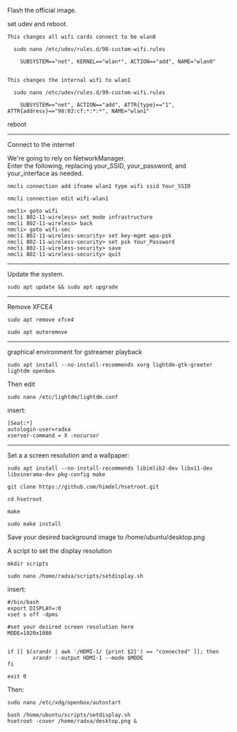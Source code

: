Flash the official image.

set udev and reboot.

    This changes all wifi cards connect to be wlan0

      sudo nano /etc/udev/rules.d/98-custom-wifi.rules

        SUBSYSTEM=="net", KERNEL=="wlan*", ACTION=="add", NAME="wlan0"


    This changes the internal wifi to wlan1

      sudo nano /etc/udev/rules.d/99-custom-wifi.rules

        SUBSYSTEM=="net", ACTION=="add", ATTR{type}=="1", ATTR{address}=="98:03:cf:*:*:*", NAME="wlan1"

reboot

***

Connect to the internet

We're going to rely on NetworkManager.<br>
Enter the following, replacing your_SSID, your_password, and your_interface as needed.

`nmcli connection add ifname wlan1 type wifi ssid Your_SSID`

`nmcli connection edit wifi-wlan1`

	nmcli> goto wifi
	nmcli 802-11-wireless> set mode infrastructure
	nmcli 802-11-wireless> back
	nmcli> goto wifi-sec
	nmcli 802-11-wireless-security> set key-mgmt wpa-psk
	nmcli 802-11-wireless-security> set psk Your_Password
	nmcli 802-11-wireless-security> save
	nmcli 802-11-wireless-security> quit

 ***

 Update the system.

`sudo apt update && sudo apt upgrade`

 ***

 Remove XFCE4

 `sudo apt remove xfce4`

 `sudo apt autoremove`

 ***

graphical environment for gstreamer playback


`sudo apt install --no-install-recommends xorg lightdm-gtk-greeter lightdm openbox`

Then edit	

`sudo nano /etc/lightdm/lightdm.conf`


insert:

	[Seat:*]
	autologin-user=radxa
	xserver-command = X -nocursor

***

Set a a screen resolution and a wallpaper:

`sudo apt install --no-install-recommends libimlib2-dev libx11-dev libxinerama-dev pkg-config make`

`git clone https://github.com/himdel/hsetroot.git`

`cd hsetroot`

`make`

`sudo make install`


Save your desired background image to /home/ubuntu/desktop.png

A script to set the display resolution

`mkdir scripts`

`sudo nano /home/radxa/scripts/setdisplay.sh`


 insert:


    #/bin/bash
    export DISPLAY=:0
    xset s off -dpms

    #set your desired screen resolution here
    MODE=1920x1080


    if [[ $(xrandr | awk '/HDMI-1/ {print $2}') == "connected" ]]; then
	        xrandr --output HDMI-1 --mode $MODE
    fi
    
    exit 0


Then:

`sudo nano /etc/xdg/openbox/autostart`

    bash /home/ubuntu/scripts/setdisplay.sh
    hsetroot -cover /home/radxa/desktop.png &





 
